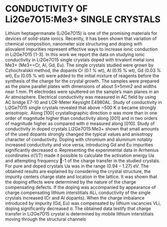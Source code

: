 # CONDUCTIVITY OF Li2Ge7O15:Me3+ SINGLE CRYSTALS

Lithium heptagermanate (Li2Ge7O15) is one of the promising materials for devices of
solid-state ionics. Recently, it has been shown that variation of chemical composition,
nanometer size structuring and doping with aliovalent impurities represent effective ways to
increase ionic conduction in Li2Ge7O15 [1-3]. In this work we report the data on studying ionic
conductivity in Li2Ge7O15 single crystals doped with trivalent metal ions Me3+ (Me3+=Cr, Al,
Gd, Eu). The single crystals studied were grown by Czhochralskii method, the dopants Cr (0.1
% wt), Al (0.15 % wt), Gd (0.03 % wt), Eu (0.05 % wt) were added to the initial mixture of
reagents before the synthesis of the charge for the crystal growth. The samples were prepared
as the plane parallel plates with dimensions of about 5×5mm2 and widths near 1 mm. Pt
electrodes were sputtered on the sample’s main planes in an Ar atmosphere. Electrical
conductivity was measured in AC field by using AC bridge E7-10 and LCR-Meter Keysight
E4980AL.
Study of conductivity in Li2Ge7O15 single crystals revealed that above ~500 K σ became
strongly anisotropic. Along [100] crystallographic direction σ was more than in one order of
magnitude higher than conductivity along [001] and in two orders of magnitude higher as
compared with σ measured along [010]. Study of conductivity in doped crystals
Li2Ge7O15:Me3+ shown that small amounts of the used dopants strongly changed the typical
values and anisotropy character of conductivity. Doping with chromium and aluminum notably
increased conductivity and vice versa, introducing Gd and Eu impurities significantly decreased
σ. Representing the experimental data in Arrhenius coordinates σ(1/T) made it possible to
calculate the activation energy Ua and attempting frequency -1 of the charge transfer in the
studied crystals. For pure and doped crystals Ua was in the range (0.94 – 1.27) eV.
The obtained results are explained by considering the crystal structure, the impurity
centers charge state and location in the lattice. It was shown that the doping effects were
determined by the nature of the charge compensating defects. If the doping was accompanied
by appearance of charge compensating lithium interstitials ALi, conductivity of the single
crystals increased (Cr and Al dopants). When the charge imbalance introduced by impurity (Gd,
Eu) was compensated by lithium vacancies VLi, doping significantly decreased σ. The obtained
data testify that charge transfer in Li2Ge7O15 crystal is determined by mobile lithium interstitials
moving through the structural channels
